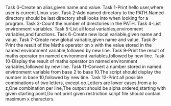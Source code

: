 Task 0-Create an alias,given name and value.
Task 1-Print hello user,where user is current Linux user.
Task 2-Add named directory to the PATH.Named directory should be last directory shell looks into when looking for a program.
Task 3-Count the number of directories in the PATH.
Task 4-List environment variables.
Task 5-List all local variables,environment variables,and functions.
Task 6-Create  new local variable,given name and value.
Task 7-Create new global variable,given name and value.
Task 8-Print the result of the Maths operator on x with the value stored in the named environment variable,followed by new line.
Task 9-Print the result of maths operator on named environment variables,followed by new line.
Task 10-Display the result of maths operator on named environment variables,followed by new line.
Task 11-Convert a number stored in named environment variable from base 2 to base 10.The script should display the number in base 10,followed by new line.
Task 12-Print all possible combinations of two letters, except oo.Letters are lower cases,from a to z,One combination per line,The output should be alpha ordered,starting with given starting point,Do not print given restriction script file should contain maximum x characters.
